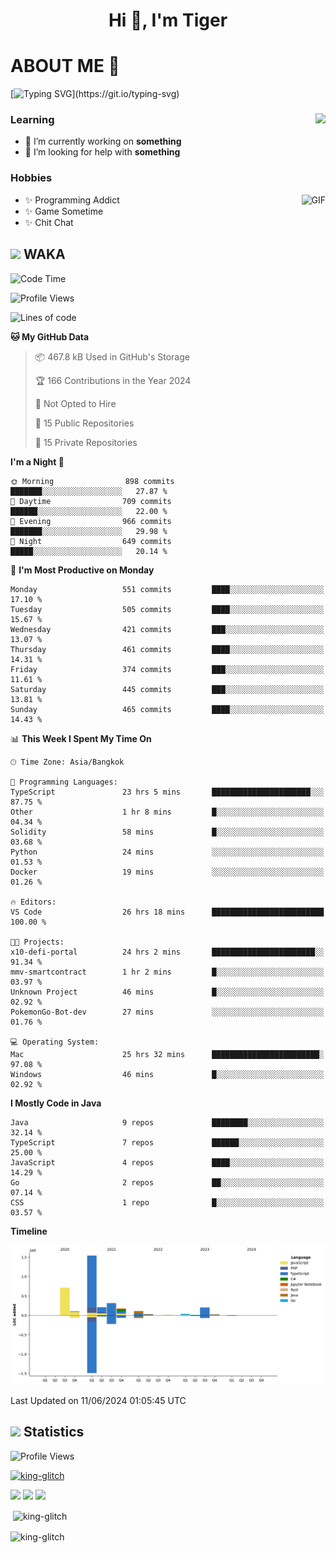 <h1 align="center">Hi 👋, I'm Tiger</h1>




# ABOUT ME 💬

[![Typing SVG](https://readme-typing-svg.herokuapp.com?color=22F771&vCenter=true&lines=A+perssionate+developer+from+nowhere.)](https://git.io/typing-svg)

<div>
 <img align="right" src="https://spotify-github-profile.vercel.app/api/view?uid=12129734423&cover_image=false&theme=default&bar_color=22d016&bar_color_cover=true" />
 <h3>Learning</h3>
 
 <ul>
  <li>🔭 I’m currently working on <b>something</b></li>
  <li>🤝 I’m looking for help with <b>something</b></li>
 </ul>
 
</div>
<div>
 <h3>Hobbies</h3>
 <img align="right" height="475px"  alt="GIF" src="https://i.pinimg.com/originals/1f/b7/db/1fb7dbee557e5ed509f7517da8a84d58.gif" />
 <ul>
  <li>✨ Programming Addict</li>
  <li>✨ Game Sometime</li>
  <li>✨ Chit Chat</li>
 </ul>
 
</div>



## <img height="40" src="https://raw.githubusercontent.com/innng/innng/master/assets/kyubey.gif"/> WAKA

<!--START_SECTION:waka-->
![Code Time](http://img.shields.io/badge/Code%20Time-1%2C943%20hrs%2010%20mins-blue)

![Profile Views](http://img.shields.io/badge/Profile%20Views-9-blue)

![Lines of code](https://img.shields.io/badge/From%20Hello%20World%20I%27ve%20Written-3.4%20million%20lines%20of%20code-blue)

**🐱 My GitHub Data** 

> 📦 467.8 kB Used in GitHub's Storage 
 > 
> 🏆 166 Contributions in the Year 2024
 > 
> 🚫 Not Opted to Hire
 > 
> 📜 15 Public Repositories 
 > 
> 🔑 15 Private Repositories 
 > 
**I'm a Night 🦉** 

```text
🌞 Morning                898 commits         ███████░░░░░░░░░░░░░░░░░░   27.87 % 
🌆 Daytime                709 commits         ██████░░░░░░░░░░░░░░░░░░░   22.00 % 
🌃 Evening                966 commits         ███████░░░░░░░░░░░░░░░░░░   29.98 % 
🌙 Night                  649 commits         █████░░░░░░░░░░░░░░░░░░░░   20.14 % 
```
📅 **I'm Most Productive on Monday** 

```text
Monday                   551 commits         ████░░░░░░░░░░░░░░░░░░░░░   17.10 % 
Tuesday                  505 commits         ████░░░░░░░░░░░░░░░░░░░░░   15.67 % 
Wednesday                421 commits         ███░░░░░░░░░░░░░░░░░░░░░░   13.07 % 
Thursday                 461 commits         ████░░░░░░░░░░░░░░░░░░░░░   14.31 % 
Friday                   374 commits         ███░░░░░░░░░░░░░░░░░░░░░░   11.61 % 
Saturday                 445 commits         ███░░░░░░░░░░░░░░░░░░░░░░   13.81 % 
Sunday                   465 commits         ████░░░░░░░░░░░░░░░░░░░░░   14.43 % 
```


📊 **This Week I Spent My Time On** 

```text
🕑︎ Time Zone: Asia/Bangkok

💬 Programming Languages: 
TypeScript               23 hrs 5 mins       ██████████████████████░░░   87.75 % 
Other                    1 hr 8 mins         █░░░░░░░░░░░░░░░░░░░░░░░░   04.34 % 
Solidity                 58 mins             █░░░░░░░░░░░░░░░░░░░░░░░░   03.68 % 
Python                   24 mins             ░░░░░░░░░░░░░░░░░░░░░░░░░   01.53 % 
Docker                   19 mins             ░░░░░░░░░░░░░░░░░░░░░░░░░   01.26 % 

🔥 Editors: 
VS Code                  26 hrs 18 mins      █████████████████████████   100.00 % 

🐱‍💻 Projects: 
x10-defi-portal          24 hrs 2 mins       ███████████████████████░░   91.34 % 
mmv-smartcontract        1 hr 2 mins         █░░░░░░░░░░░░░░░░░░░░░░░░   03.97 % 
Unknown Project          46 mins             █░░░░░░░░░░░░░░░░░░░░░░░░   02.92 % 
PokemonGo-Bot-dev        27 mins             ░░░░░░░░░░░░░░░░░░░░░░░░░   01.76 % 

💻 Operating System: 
Mac                      25 hrs 32 mins      ████████████████████████░   97.08 % 
Windows                  46 mins             █░░░░░░░░░░░░░░░░░░░░░░░░   02.92 % 
```

**I Mostly Code in Java** 

```text
Java                     9 repos             ████████░░░░░░░░░░░░░░░░░   32.14 % 
TypeScript               7 repos             ██████░░░░░░░░░░░░░░░░░░░   25.00 % 
JavaScript               4 repos             ████░░░░░░░░░░░░░░░░░░░░░   14.29 % 
Go                       2 repos             ██░░░░░░░░░░░░░░░░░░░░░░░   07.14 % 
CSS                      1 repo              █░░░░░░░░░░░░░░░░░░░░░░░░   03.57 % 
```



**Timeline**

![Lines of Code chart](https://raw.githubusercontent.com/king-glitch/king-glitch/main/assets/bar_graph.png)


 Last Updated on 11/06/2024 01:05:45 UTC
<!--END_SECTION:waka-->
## <img height="40" src="https://raw.githubusercontent.com/innng/innng/master/assets/kyubey.gif"/> Statistics
![Profile Views](https://komarev.com/ghpvc/?username=king-glitch)  

<p align="left"> 
 <a href="https://github.com/ryo-ma/github-profile-trophy">
  <img src="https://github-profile-trophy.vercel.app/?username=king-glitch&theme=dracula" alt="king-glitch" />
 </a> </p>

![](https://github-profile-summary-cards.vercel.app/api/cards/profile-details?username=king-glitch&theme=dracula)
![](https://github-profile-summary-cards.vercel.app/api/cards/stats?username=king-glitch&theme=dracula) 
![](https://github-profile-summary-cards.vercel.app/api/cards/productive-time?username=king-glitch&theme=dracula)


<p>&nbsp;<img align="center" src="https://github-readme-stats.vercel.app/api?username=king-glitch&theme=dracula" alt="king-glitch" /></p>

<p><img align="center" src="https://github-readme-streak-stats.herokuapp.com/?user=king-glitch&theme=dracula" alt="king-glitch" /></p>
